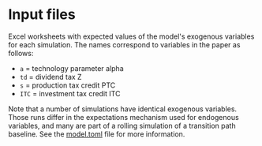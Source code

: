 # Input files

Excel worksheets with expected values of the model's exogenous variables for each simulation. The names correspond to variables in the paper as follows:

* `a` = technology parameter alpha
* `td` = dividend tax Z
* `s` = production tax credit PTC
* `ITC` = investment tax credit ITC

Note that a number of simulations have identical exogenous variables. Those runs differ in the expectations mechanism used for endogenous variables, and many are part of a rolling simulation of a transition path baseline. See the [model.toml](../model.toml) file for more information.
